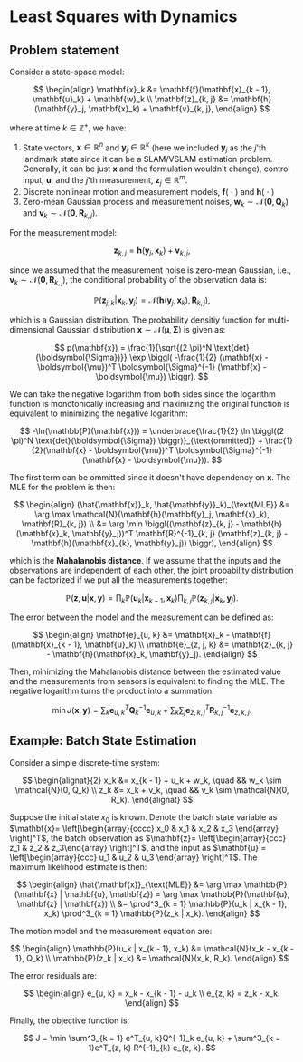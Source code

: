 # Least Squares with Dynamics

## Problem statement

Consider a state-space model:

$$
\begin{align}
\mathbf{x}_k &= \mathbf{f}(\mathbf{x}_{k - 1}, \mathbf{u}_k) + \mathbf{w}_k \\
\mathbf{z}_{k, j} &= \mathbf{h}(\mathbf{y}_j, \mathbf{x}_k) + \mathbf{v}_{k, j},
\end{align}
$$

where at time $k \in \mathbb{Z}^{+}$, we have:

1. State vectors, $\mathbf{x} \in \mathbb{R}^n$ and $\mathbf{y}_j \in \mathbb{R}^k$ (here we included $\mathbf{y}_j$ as the $j$'th landmark state since it can be a SLAM/VSLAM estimation problem. Generally, it can be just $\mathbf{x}$ and the formulation wouldn't change), control input, $\mathbf{u}$, and the $j$'th measurement, $\mathbf{z}_j \in \mathbb{R}^m$.
2. Discrete nonlinear motion and measurement models, $\mathbf{f}( \ \cdot \ )$ and $\mathbf{h}( \ \cdot \ )$
3. Zero-mean Gaussian process and measurement noises, $\mathbf{w}_k \sim \mathcal{N}(\mathbf{0}, \mathbf{Q}_k)$ and $\mathbf{v}_k \sim \mathcal{N}(\mathbf{0}, \mathbf{R}_{k, j})$.

For the measurement model:

$$
\mathbf{z}_{k, j} = \mathbf{h}(\mathbf{y}_j, \mathbf{x}_k) + \mathbf{v}_{k, j},
$$

since we assumed that the measurement noise is zero-mean Gaussian, i.e., $\mathbf{v}_k \sim \mathcal{N}(\mathbf{0}, \mathbf{R}_{k, j})$, the conditional probability of the observation data is:

$$
\mathbb{P}(\mathbf{z}_{j, k} | \mathbf{x}_k, \mathbf{y}_j) = 
\mathcal{N}(\mathbf{h}(\mathbf{y}_j, \mathbf{x}_k), \mathbf{R}_{k, j}),
$$

which is a Gaussian distribution. The probability densitiy function for multi-dimensional Gaussian distribution $\mathbf{x} \sim \mathcal{N}(\boldsymbol{\mu}, \boldsymbol{\Sigma})$ is given as:

$$
p(\mathbf{x}) = \frac{1}{\sqrt{(2 \pi)^N \text{det}(\boldsymbol{\Sigma})}} \exp \biggl( -\frac{1}{2} (\mathbf{x} - \boldsymbol{\mu})^T \boldsymbol{\Sigma}^{-1} (\mathbf{x} - \boldsymbol{\mu}) \biggr).
$$

We can take the negative logarithm from both sides since the logarithm function is monotonically increasing and maximizing the original function is equivalent to minimizing the negative logarithm:

$$
-\ln(\mathbb{P}(\mathbf{x})) = \underbrace{\frac{1}{2} \ln \biggl((2 \pi)^N \text{det}(\boldsymbol{\Sigma}) \biggr)}_{\text{ommitted}} + \frac{1}{2}(\mathbf{x} - \boldsymbol{\mu})^T \boldsymbol{\Sigma}^{-1} (\mathbf{x} - \boldsymbol{\mu})).
$$

The first term can be ommitted since it doesn't have dependency on $\mathbf{x}$. The MLE for the problem is then:

$$
\begin{align}
(\hat{\mathbf{x}}_k, \hat{\mathbf{y}}_k)_{\text{MLE}} &= \arg \max \mathcal{N}(\mathbf{h}(\mathbf{y}_j, \mathbf{x}_k), \mathbf{R}_{k, j}) \\
&= \arg \min \biggl((\mathbf{z}_{k, j} - \mathbf{h}(\mathbf{x}_k, \mathbf{y}_j))^T \mathbf{R}^{-1}_{k, j} (\mathbf{z}_{k, j} - \mathbf{h}(\mathbf{x}_{k}, \mathbf{y}_j)) \biggr),
\end{align}
$$

which is the **Mahalanobis distance**. If we assume that the inputs and the observations are independent of each other, the joint probability distribution can be factorized if we put all the measurements together:

$$
\mathbb{P}(\mathbf{z}, \mathbf{u} | \mathbf{x}, \mathbf{y}) = \prod_{k} \mathbb{P}(\mathbf{u}_k | \mathbf{x}_{k - 1}, \mathbf{x}_k) \prod_{k, j} \mathbb{P}(\mathbf{z}_{k, j} | \mathbf{x}_k, \mathbf{y}_j).
$$

The error between the model and the measurement can be defined as:

$$
\begin{align}
\mathbf{e}_{u, k} &= \mathbf{x}_k - \mathbf{f}(\mathbf{x}_{k - 1}, \mathbf{u}_k) \\
\mathbf{e}_{z, j, k} &= \mathbf{z}_{k, j} - \mathbf{h}(\mathbf{x}_k, \mathbf{y}_j).
\end{align}
$$

Then, minimizing the Mahalanobis distance between the estimated value and the measurements from sensors is equivalent to finding the MLE. The negative logarithm turns the product into a summation:

$$
\min J(\mathbf{x}, \mathbf{y}) = \sum_k \mathbf{e}^T_{u, k} \mathbf{Q}^{-1}_k \mathbf{e}_{u, k} + \sum_k \sum_j \mathbf{e}^T_{z, k, j} \mathbf{R}^{-1}_{k, j} \mathbf{e}_{z, k, j}.
$$

## Example: Batch State Estimation

Consider a simple discrete-time system:

$$
\begin{alignat}{2}
x_k &= x_{k - 1} + u_k + w_k, \quad && w_k \sim \mathcal{N}(0, Q_k) \\
z_k &= x_k + v_k, \quad && v_k \sim \mathcal{N}(0, R_k).
\end{alignat}
$$

Suppose the initial state $x_0$ is known. Denote the batch state variable as $\mathbf{x}= \left[\begin{array}{cccc} x_0 & x_1 & x_2 & x_3 \end{array} \right]^T$, the batch observation as $\mathbf{z}= \left[\begin{array}{ccc} z_1 & z_2 & z_3\end{array} \right]^T$, and the input as $\mathbf{u} = \left[\begin{array}{ccc} u_1 & u_2 & u_3 \end{array} \right]^T$. The maximum likelihood estimate is then:

$$
\begin{align}
\hat{\mathbf{x}}_{\text{MLE}} &= \arg \max \mathbb{P}(\mathbf{x} | \mathbf{u}, \mathbf{z}) = \arg \max \mathbb{P}(\mathbf{u}, \mathbf{z} | \mathbf{x}) \\
&= \prod^3_{k = 1} \mathbb{P}(u_k | x_{k - 1}, x_k) \prod^3_{k = 1} \mathbb{P}(z_k | x_k).
\end{align}
$$

The motion model and the measurement equation are:

$$
\begin{align}
\mathbb{P}(u_k | x_{k - 1}, x_k) &= \mathcal{N}(x_k - x_{k - 1}, Q_k) \\
\mathbb{P}(z_k | x_k) &= \mathcal{N}(x_k, R_k).
\end{align}
$$

The error residuals are:

$$
\begin{align}
e_{u, k} = x_k - x_{k - 1} - u_k \\
e_{z, k} = z_k - x_k.
\end{align}
$$

Finally, the objective function is:

$$
J = \min \sum^3_{k = 1} e^T_{u, k}Q^{-1}_k e_{u, k} + \sum^3_{k = 1}e^T_{z, k} R^{-1}_{k} e_{z, k}.
$$
